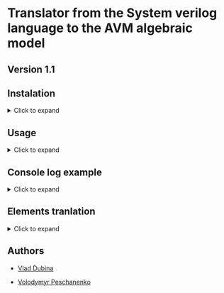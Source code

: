 # Translator from the System verilog language to the AVM algebraic model

## Version 1.1

## Instalation
<details><summary>Click to expand</summary>
  
1. Install Python>=3.10.12 on your system
2. Install the necessary libraries:

       pip install -r requirements.txt

</details>

## Usage

<details><summary>Click to expand</summary>

**Arguments**
- This tool has some mandatory and optional arguments and parametrs
    - Mandatory argument is ```path_to_sv``` Path to system verilog(.sv) file.
    - Optional parametr ```-rpath``` - Path to result folder. If not entered, the "results" folder will be created.
 
- You can review the available arguments and commands by using the ```-h``` parametr

**Usage examples**

- An example of using the tool without specifying the resulting path (the standard path will be used, that is, the "results" folder, if it does not exist, it will be created)
  
      python sv2aplan_tool.py example.sv 

- An example of using the tool from the resulting path (if the path does not exist, it will be created)

      python sv2aplan_tool.py example.sv my_result_path
      
</details>

## Console log example

<details><summary>Click to expand</summary>

![image](https://github.com/vladyslav-dubina/SV2Aplan/assets/82110791/5b8bf515-4038-412a-9457-df555dcaea3a)

</details>


## Elements tranlation

<details><summary>Click to expand</summary>

- [x] module

| SV CODE | APLAN CODE | DESCRIPTION | EXAMPLE LINK |
| :------ | :--------: | :---------: | -----------: |
|  ![image](https://github.com/vladyslav-dubina/SV2Aplan/assets/82110791/a7dec8f0-b922-4ea4-bbcd-8f501f91d6d1) | ![image](https://github.com/vladyslav-dubina/SV2Aplan/assets/82110791/8579a72d-6b31-4ace-aa43-0dd5dc907711)
 |             |              |


**DECLARATIONS**
- [x] reg
- [x] wire

**STATEMENTS**
- [x] always @ ()
- [x] always @ *
- [x] always_comb
- [x] always_ff
- [x] always_latch
- [x] if ()

**ASSERT**
- [x] assert ()
- [x] assert property ()
> with an empty property 

**OPERATIONS**

- All types of logical and arithmetic operations

</details>

## Authors

- [Vlad Dubina](https://github.com/vladyslav-dubina)

- [Volodymyr Peschanenko](https://github.com/VolodymyrPeschanenkoLitSoft)

